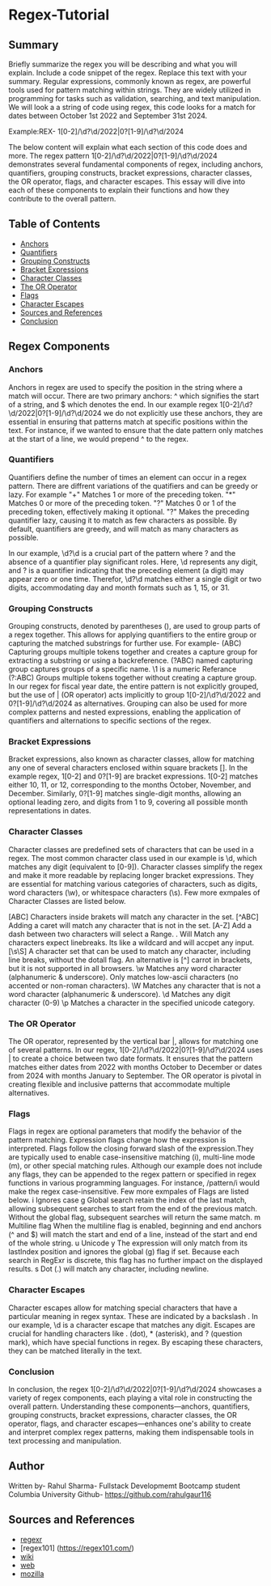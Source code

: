 # Regex-Tutorial



## Summary

Briefly summarize the regex you will be describing and what you will explain. Include a code snippet of the regex. Replace this text with your summary.
Regular expressions, commonly known as regex, are powerful tools used for pattern matching within strings. They are widely utilized in programming for tasks such as validation, searching, and text manipulation. We will look a a string of code using regex, this code looks for a match for dates between October 1st 2022 and September 31st 2024.

Example:REX-  1[0-2]/\d?\d/2022|0?[1-9]/\d?\d/2024

The below content will explain what each section of this code does and more. The regex pattern 1[0-2]/\d?\d/2022|0?[1-9]/\d?\d/2024 demonstrates several fundamental components of regex, including anchors, quantifiers, grouping constructs, bracket expressions, character classes, the OR operator, flags, and character escapes. This essay will dive into each of these components to explain their functions and how they contribute to the overall pattern.

## Table of Contents

- [Anchors](#anchors)
- [Quantifiers](#quantifiers)
- [Grouping Constructs](#grouping-constructs)
- [Bracket Expressions](#bracket-expressions)
- [Character Classes](#character-classes)
- [The OR Operator](#the-or-operator)
- [Flags](#flags)
- [Character Escapes](#character-escapes)
- [Sources and References](#sources-and-References)
- [Conclusion](#conclusion)

## Regex Components


### Anchors
Anchors in regex are used to specify the position in the string where a match will occur. 
There are two primary anchors: ^ which signifies the start of a string, and $ which denotes the end. In our example regex 1[0-2]/\d?\d/2022|0?[1-9]/\d?\d/2024 we do not explicitly use these anchors, they are essential in ensuring that patterns match at specific positions within the text. For instance, if we wanted to ensure that the date pattern only matches at the start of a line, we would prepend ^ to the regex.

### Quantifiers
Quantifiers define the number of times an element can occur in a regex pattern. There are diffrent variations of the quatifiers and can be greedy or lazy.
For example
"+" Matches 1 or more of the preceding token.
"*" Matches 0 or more of the preceding token.
"?" Matches 0 or 1 of the preceding token, effectively making it optional.
"?" Makes the preceding quantifier lazy, causing it to match as few characters as possible. By default, quantifiers are greedy, and will match as many characters as possible.

In our example, \d?\d is a crucial part of the pattern where ? and the absence of a quantifier play significant roles. Here, \d represents any digit, and ? is a quantifier indicating that the preceding element (a digit) may appear zero or one time. Therefor, \d?\d matches either a single digit or two digits, accommodating day and month formats such as 1, 15, or 31.

### Grouping Constructs
Grouping constructs, denoted by parentheses (), are used to group parts of a regex together. This allows for applying quantifiers to the entire group or capturing the matched substrings for further use. For example- 
(ABC) Capturing groups multiple tokens together and creates a capture group for extracting a substring or using a backreference.
(?<name>ABC) named capturing group captures groups of a specific name.
\1 is a numeric Referance
(?:ABC) Groups multiple tokens together without creating a capture group. 
In our regex for fiscal year date, the entire pattern is not explicitly grouped, but the use of | (OR operator) acts implicitly to group 1[0-2]/\d?\d/2022 and 0?[1-9]/\d?\d/2024 as alternatives. Grouping can also be used for more complex patterns and nested expressions, enabling the application of quantifiers and alternations to specific sections of the regex.

### Bracket Expressions
Bracket expressions, also known as character classes, allow for matching any one of several characters enclosed within square brackets []. In the example regex, 1[0-2] and 0?[1-9] are bracket expressions. 1[0-2] matches either 10, 11, or 12, corresponding to the months October, November, and December. Similarly, 0?[1-9] matches single-digit months, allowing an optional leading zero, and digits from 1 to 9, covering all possible month representations in dates.

### Character Classes
Character classes are predefined sets of characters that can be used in a regex. The most common character class used in our example is \d, which matches any digit (equivalent to [0-9]). Character classes simplify the regex and make it more readable by replacing longer bracket expressions. They are essential for matching various categories of characters, such as digits, word characters (\w), or whitespace characters (\s). Few more exmpales of Character Classes are listed below.

[ABC] Characters inside brakets will match any character in the set.
[^ABC] Adding a caret will match any character that is not in the set.
[A-Z] Add a dash between two characters will select a Range.
. Will Match any characters expect linebreaks. Its like a wildcard and will accpet any input.
[\s\S] A character set that can be used to match any character, including line breaks, without the dotall flag. An alternative is [^] carrot in brackets, but it is not supported in all browsers.
\w Matches any word character (alphanumeric & underscore). Only matches low-ascii characters (no accented or non-roman characters).
\W Matches any character that is not a word character (alphanumeric & underscore).
\d Matches any digit character (0-9)
\p Matches a character in the specified unicode category.

### The OR Operator
The OR operator, represented by the vertical bar |, allows for matching one of several patterns. In our regex, 1[0-2]/\d?\d/2022|0?[1-9]/\d?\d/2024 uses | to create a choice between two date formats. It ensures that the pattern matches either dates from 2022 with months October to December or dates from 2024 with months January to September. The OR operator is pivotal in creating flexible and inclusive patterns that accommodate multiple alternatives.

### Flags
Flags in regex are optional parameters that modify the behavior of the pattern matching. Expression flags change how the expression is interpreted. Flags follow the closing forward slash of the expression.They are typically used to enable case-insensitive matching (i), multi-line mode (m), or other special matching rules. Although our example does not include any flags, they can be appended to the regex pattern or specified in regex functions in various programming languages. For instance, /pattern/i would make the regex case-insensitive. Few more exmpales of Flags are listed below.
i Ignores case
g Global search retain the index of the last match, allowing subsequent searches to start from the end of the previous match. Without the global flag, subsequent searches will return the same match.
m Multiline flag When the multiline flag is enabled, beginning and end anchors (^ and $) will match the start and end of a line, instead of the start and end of the whole string.
u Unicode
y The expression will only match from its lastIndex position and ignores the global (g) flag if set. Because each search in RegExr is discrete, this flag has no further impact on the displayed results.
s Dot (.) will match any character, including newline.

### Character Escapes
Character escapes allow for matching special characters that have a particular meaning in regex syntax. These are indicated by a backslash \. In our example, \d is a character escape that matches any digit. Escapes are crucial for handling characters like . (dot), * (asterisk), and ? (question mark), which have special functions in regex. By escaping these characters, they can be matched literally in the text.

### Conclusion
In conclusion, the regex 1[0-2]/\d?\d/2022|0?[1-9]/\d?\d/2024 showcases a variety of regex components, each playing a vital role in constructing the overall pattern. Understanding these components—anchors, quantifiers, grouping constructs, bracket expressions, character classes, the OR operator, flags, and character escapes—enhances one's ability to create and interpret complex regex patterns, making them indispensable tools in text processing and manipulation.

## Author

Written by- Rahul Sharma- Fullstack Developmemt Bootcamp student Columbia University
Github- https://github.com/rahulgaur116

## Sources and References
* [regexr](https://regexr.com/)
* [regex101] (https://regex101.com/)
* [wiki](https://en.wikipedia.org/wiki/Regular_expression)
* [web](https://www.liquidweb.com/kb/what-are-regular-expressions/)
* [mozilla](https://developer.mozilla.org/en-US/docs/Web/JavaScript/Guide/Regular_expressions)